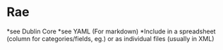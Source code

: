 # Rae


*see Dublin Core 
*see YAML (For markdown) 
*Include in a spreadsheet (column for categories/fields, eg.) or as individual files (usually in XML) 
